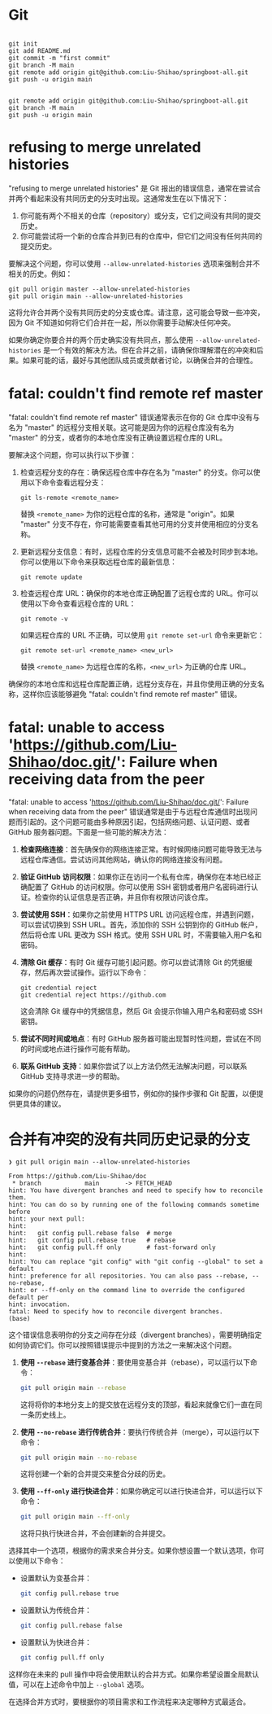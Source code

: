 # Git



```shell

git init
git add README.md
git commit -m "first commit"
git branch -M main
git remote add origin git@github.com:Liu-Shihao/springboot-all.git
git push -u origin main


git remote add origin git@github.com:Liu-Shihao/springboot-all.git
git branch -M main
git push -u origin main
```
# refusing to merge unrelated histories
"refusing to merge unrelated histories" 是 Git 报出的错误信息，通常在尝试合并两个看起来没有共同历史的分支时出现。这通常发生在以下情况下：

1. 你可能有两个不相关的仓库（repository）或分支，它们之间没有共同的提交历史。
2. 你可能尝试将一个新的仓库合并到已有的仓库中，但它们之间没有任何共同的提交历史。

要解决这个问题，你可以使用 `--allow-unrelated-histories` 选项来强制合并不相关的历史。例如：

```
git pull origin master --allow-unrelated-histories
git pull origin main --allow-unrelated-histories
```

这将允许合并两个没有共同历史的分支或仓库。请注意，这可能会导致一些冲突，因为 Git 不知道如何将它们合并在一起，所以你需要手动解决任何冲突。

如果你确定你要合并的两个历史确实没有共同点，那么使用 `--allow-unrelated-histories` 是一个有效的解决方法。但在合并之前，请确保你理解潜在的冲突和后果。如果可能的话，最好与其他团队成员或贡献者讨论，以确保合并的合理性。

# fatal: couldn't find remote ref master
"fatal: couldn't find remote ref master" 错误通常表示在你的 Git 仓库中没有与名为 "master" 的远程分支相关联。这可能是因为你的远程仓库没有名为 "master" 的分支，或者你的本地仓库没有正确设置远程仓库的 URL。

要解决这个问题，你可以执行以下步骤：

1. 检查远程分支的存在：确保远程仓库中存在名为 "master" 的分支。你可以使用以下命令查看远程分支：

   ```
   git ls-remote <remote_name>
   ```

   替换 `<remote_name>` 为你的远程仓库的名称，通常是 "origin"。如果 "master" 分支不存在，你可能需要查看其他可用的分支并使用相应的分支名称。

2. 更新远程分支信息：有时，远程仓库的分支信息可能不会被及时同步到本地。你可以使用以下命令来获取远程仓库的最新信息：

   ```
   git remote update
   ```

3. 检查远程仓库 URL：确保你的本地仓库正确配置了远程仓库的 URL。你可以使用以下命令查看远程仓库的 URL：

   ```
   git remote -v
   ```

   如果远程仓库的 URL 不正确，可以使用 `git remote set-url` 命令来更新它：

   ```
   git remote set-url <remote_name> <new_url>
   ```

   替换 `<remote_name>` 为远程仓库的名称，`<new_url>` 为正确的仓库 URL。

确保你的本地仓库和远程仓库配置正确，远程分支存在，并且你使用正确的分支名称，这样你应该能够避免 "fatal: couldn't find remote ref master" 错误。

# fatal: unable to access 'https://github.com/Liu-Shihao/doc.git/': Failure when receiving data from the peer

"fatal: unable to access 'https://github.com/Liu-Shihao/doc.git/': Failure when receiving data from the peer" 错误通常是由于与远程仓库通信时出现问题而引起的。这个问题可能由多种原因引起，包括网络问题、认证问题、或者 GitHub 服务器问题。下面是一些可能的解决方法：

1. **检查网络连接**：首先确保你的网络连接正常。有时候网络问题可能导致无法与远程仓库通信。尝试访问其他网站，确认你的网络连接没有问题。

2. **验证 GitHub 访问权限**：如果你正在访问一个私有仓库，确保你在本地已经正确配置了 GitHub 的访问权限。你可以使用 SSH 密钥或者用户名密码进行认证。检查你的认证信息是否正确，并且你有权限访问该仓库。

3. **尝试使用 SSH**：如果你之前使用 HTTPS URL 访问远程仓库，并遇到问题，可以尝试切换到 SSH URL。首先，添加你的 SSH 公钥到你的 GitHub 帐户，然后将仓库 URL 更改为 SSH 格式。使用 SSH URL 时，不需要输入用户名和密码。

4. **清除 Git 缓存**：有时 Git 缓存可能引起问题。你可以尝试清除 Git 的凭据缓存，然后再次尝试操作。运行以下命令：

   ```
   git credential reject
   git credential reject https://github.com
   ```

   这会清除 Git 缓存中的凭据信息，然后 Git 会提示你输入用户名和密码或 SSH 密钥。

5. **尝试不同时间或地点**：有时 GitHub 服务器可能出现暂时性问题，尝试在不同的时间或地点进行操作可能有帮助。

6. **联系 GitHub 支持**：如果你尝试了以上方法仍然无法解决问题，可以联系 GitHub 支持寻求进一步的帮助。

如果你的问题仍然存在，请提供更多细节，例如你的操作步骤和 Git 配置，以便提供更具体的建议。


# 合并有冲突的没有共同历史记录的分支
```shell
❯ git pull origin main --allow-unrelated-histories

From https://github.com/Liu-Shihao/doc
 * branch            main       -> FETCH_HEAD
hint: You have divergent branches and need to specify how to reconcile them.
hint: You can do so by running one of the following commands sometime before
hint: your next pull:
hint: 
hint:   git config pull.rebase false  # merge
hint:   git config pull.rebase true   # rebase
hint:   git config pull.ff only       # fast-forward only
hint: 
hint: You can replace "git config" with "git config --global" to set a default
hint: preference for all repositories. You can also pass --rebase, --no-rebase,
hint: or --ff-only on the command line to override the configured default per
hint: invocation.
fatal: Need to specify how to reconcile divergent branches.
(base) 

```



这个错误信息表明你的分支之间存在分歧（divergent branches），需要明确指定如何协调它们。你可以按照错误提示中提到的方法之一来解决这个问题。

1. **使用 `--rebase` 进行变基合并**：要使用变基合并（rebase），可以运行以下命令：

   ```bash
   git pull origin main --rebase
   ```

   这将将你的本地分支上的提交放在远程分支的顶部，看起来就像它们一直在同一条历史线上。

2. **使用 `--no-rebase` 进行传统合并**：要执行传统合并（merge），可以运行以下命令：

   ```bash
   git pull origin main --no-rebase
   ```

   这将创建一个新的合并提交来整合分歧的历史。

3. **使用 `--ff-only` 进行快进合并**：如果你确定可以进行快进合并，可以运行以下命令：

   ```bash
   git pull origin main --ff-only
   ```

   这将只执行快进合并，不会创建新的合并提交。

选择其中一个选项，根据你的需求来合并分支。如果你想设置一个默认选项，你可以使用以下命令：

- 设置默认为变基合并：

  ```bash
  git config pull.rebase true
  ```

- 设置默认为传统合并：

  ```bash
  git config pull.rebase false
  ```

- 设置默认为快进合并：

  ```bash
  git config pull.ff only
  ```

这样你在未来的 pull 操作中将会使用默认的合并方式。如果你希望设置全局默认值，可以在上述命令中加上 `--global` 选项。

在选择合并方式时，要根据你的项目需求和工作流程来决定哪种方式最适合。